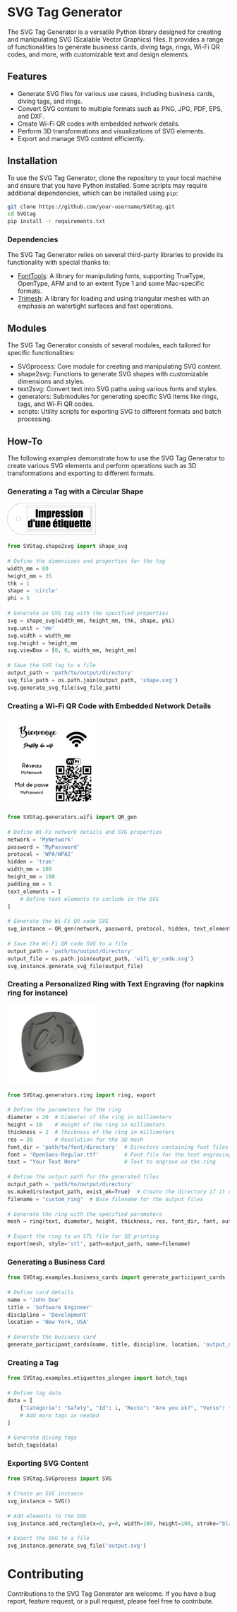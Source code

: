 # SVG Tag Generator

The SVG Tag Generator is a versatile Python library designed for creating and manipulating SVG (Scalable Vector Graphics) files. It provides a range of functionalities to generate business cards, diving tags, rings, Wi-Fi QR codes, and more, with customizable text and design elements.

## Features

- Generate SVG files for various use cases, including business cards, diving tags, and rings.
- Convert SVG content to multiple formats such as PNG, JPG, PDF, EPS, and DXF.
- Create Wi-Fi QR codes with embedded network details.
- Perform 3D transformations and visualizations of SVG elements.
- Export and manage SVG content efficiently.

## Installation

To use the SVG Tag Generator, clone the repository to your local machine and ensure that you have Python installed. Some scripts may require additional dependencies, which can be installed using `pip`:

```bash
git clone https://github.com/your-username/SVGtag.git
cd SVGtag
pip install -r requirements.txt
```
### Dependencies
The SVG Tag Generator relies on several third-party libraries to provide its functionality with special thanks to:
- [FontTools](https://github.com/fonttools/fonttools): A library for manipulating fonts, supporting TrueType, OpenType, AFM and to an extent Type 1 and some Mac-specific formats.
- [Trimesh](https://github.com/mikedh/trimesh): A library for loading and using triangular meshes with an emphasis on watertight surfaces and fast operations.


## Modules
The SVG Tag Generator consists of several modules, each tailored for specific functionalities:
- SVGprocess: Core module for creating and manipulating SVG content.
- shape2svg: Functions to generate SVG shapes with customizable dimensions and styles.
- text2svg: Convert text into SVG paths using various fonts and styles.
- generators: Submodules for generating specific SVG items like rings, tags, and Wi-Fi QR codes.
- scripts: Utility scripts for exporting SVG to different formats and batch processing.


## How-To

The following examples demonstrate how to use the SVG Tag Generator to create various SVG elements and perform operations such as 3D transformations and exporting to different formats.

### Generating a Tag with a Circular Shape

<img src="examples/outputs/tag/tag.svg" alt="Tag" width="200"/>

```python
from SVGtag.shape2svg import shape_svg

# Define the dimensions and properties for the tag
width_mm = 80
height_mm = 35
thk = 1
shape = 'circle'
phi = 5

# Generate an SVG tag with the specified properties
svg = shape_svg(width_mm, height_mm, thk, shape, phi)
svg.unit = 'mm'
svg.width = width_mm
svg.height = height_mm
svg.viewBox = [0, 0, width_mm, height_mm]

# Save the SVG tag to a file
output_path = 'path/to/output/directory'
svg_file_path = os.path.join(output_path, 'shape.svg')
svg.generate_svg_file(svg_file_path)
```

### Creating a Wi-Fi QR Code with Embedded Network Details

<img src="examples/outputs/wifi/wifi.png" alt="Wi-Fi QR code" width="200"/>

```python
from SVGtag.generators.wifi import QR_gen

# Define Wi-Fi network details and SVG properties
network = 'MyNetwork'
password = 'MyPassword'
protocol = 'WPA/WPA2'
hidden = 'true'
width_mm = 100
height_mm = 100
padding_mm = 5
text_elements = [
    # Define text elements to include in the SVG
]

# Generate the Wi-Fi QR code SVG
svg_instance = QR_gen(network, password, protocol, hidden, text_elements, width_mm, height_mm, padding_mm, static_files_path)

# Save the Wi-Fi QR code SVG to a file
output_path = 'path/to/output/directory'
output_file = os.path.join(output_path, 'wifi_qr_code.svg')
svg_instance.generate_svg_file(output_file)
```

### Creating a Personalized Ring with Text Engraving (for napkins ring for instance)

<img src="examples/outputs/ring/Test.png" alt="Napkin ring" width="200"/>

```python
from SVGtag.generators.ring import ring, export

# Define the parameters for the ring
diameter = 20  # Diameter of the ring in millimeters
height = 10    # Height of the ring in millimeters
thickness = 2  # Thickness of the ring in millimeters
res = 20       # Resolution for the 3D mesh
font_dir = 'path/to/font/directory'  # Directory containing font files
font = 'OpenSans-Regular.ttf'        # Font file for the text engraving
text = "Your Text Here"              # Text to engrave on the ring

# Define the output path for the generated files
output_path = 'path/to/output/directory'
os.makedirs(output_path, exist_ok=True)  # Create the directory if it does not exist
filename = "custom_ring"  # Base filename for the output files

# Generate the ring with the specified parameters
mesh = ring(text, diameter, height, thickness, res, font_dir, font, output_path, filename, shape=1, brand=True, vis=False)

# Export the ring to an STL file for 3D printing
export(mesh, style='stl', path=output_path, name=filename)
```

### Generating a Business Card

```python
from SVGtag.examples.business_cards import generate_participant_cards

# Define card details
name = 'John Doe'
title = 'Software Engineer'
discipline = 'Development'
location = 'New York, USA'

# Generate the business card
generate_participant_cards(name, title, discipline, location, 'output_directory', 'card_name')
```

### Creating a Tag

```python
from SVGtag.examples.etiquettes_plongee import batch_tags

# Define tag data
data = [
    {"Catégorie": "Safety", "Id": 1, "Recto": "Are you ok?", "Verso": "I'm not ok!"}
    # Add more tags as needed
]

# Generate diving tags
batch_tags(data)
```

### Exporting SVG Content

```python
from SVGtag.SVGprocess import SVG

# Create an SVG instance
svg_instance = SVG()

# Add elements to the SVG
svg_instance.add_rectangle(x=0, y=0, width=100, height=100, stroke="black", fill="none")

# Export the SVG to a file
svg_instance.generate_svg_file('output.svg')
```

# Contributing
Contributions to the SVG Tag Generator are welcome. If you have a bug report, feature request, or a pull request, please feel free to contribute.
